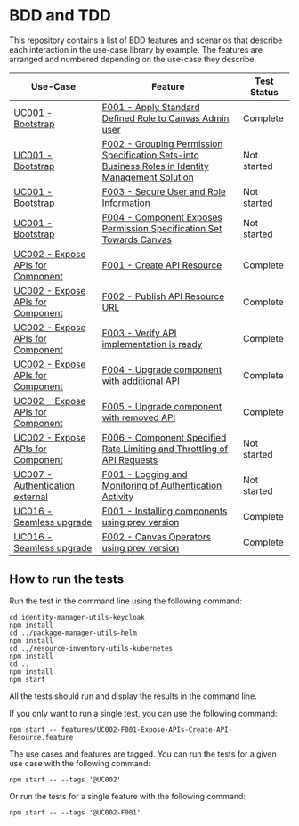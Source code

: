 # BDD and TDD

This repository contains a list of BDD features and scenarios that describe each interaction in the use-case library by example. The features are arranged and numbered depending on the use-case they describe. 

| Use-Case            | Feature                         | Test Status |
| ------------------- | ------------------------------- | ----------- |
| [UC001 - Bootstrap](../../usecase-library/UC001-Bootstrap-role-for-component.md)              | [F001 - Apply Standard Defined Role to Canvas Admin user](features/UC001-F001-Bootstrap-Apply-Standard-Defined-Role-to-Canvas-Admin-user.feature) | Complete |
| [UC001 - Bootstrap](../../usecase-library/UC001-Bootstrap-role-for-component.md)              | [F002 - Grouping Permission Specification Sets-into Business Roles in Identity Management Solution](features/UC001-F002-Bootstrap-Grouping-Permission-Specification-Sets-into-Business-Roles-in-Identity-Management-Solution.feature) | Not started |
| [UC001 - Bootstrap](../../usecase-library/UC001-Bootstrap-role-for-component.md)              | [F003 - Secure User and Role Information](features/UC001-F003-Bootstrap-Secure-User-and-Role-Information-Communication.feature) | Not started |
| [UC001 - Bootstrap](../../usecase-library/UC001-Bootstrap-role-for-component.md)              | [F004 - Component Exposes Permission Specification Set Towards Canvas](features/UC001-F004-Bootstrap-Component-Exposes-Permission-Specification-Set-Towards-Canvas.feature) | Not started |
| [UC002 - Expose APIs for Component](../../usecase-library/UC002-Expose-APIs-for-Component.md) | [F001 - Create API Resource](features/UC002-F001-Expose-APIs-Create-API-Resource.feature) | Complete |
| [UC002 - Expose APIs for Component](../../usecase-library/UC002-Expose-APIs-for-Component.md) | [F002 - Publish API Resource URL](features/UC002-F002-Expose-APIs-Publish-API-Resource-URL.feature) | Complete |
| [UC002 - Expose APIs for Component](../../usecase-library/UC002-Expose-APIs-for-Component.md) | [F003 - Verify API implementation is ready](features/UC002-F003-Expose-APIs-Verify-API-implementation-is-ready.feature) | Complete |
| [UC002 - Expose APIs for Component](../../usecase-library/UC002-Expose-APIs-for-Component.md) | [F004 - Upgrade component with additional API](features/UC002-F004-Expose-APIs-Upgrade-component-with-additional-API.feature) | Complete |
| [UC002 - Expose APIs for Component](../../usecase-library/UC002-Expose-APIs-for-Component.md) | [F005 - Upgrade component with removed API](features/UC002-F005-Expose-APIs-Upgrade-component-with-removed-API.feature) | Complete |
| [UC002 - Expose APIs for Component](../../usecase-library/UC002-Expose-APIs-for-Component.md) | [F006 - Component Specified Rate Limiting and Throttling of API Requests](features/UC002-F006-Expose-APIs-Component-Specified-Rate-Limiting-and-Throttling-of-API-Requests.feature) | Not started |
| [UC007 - Authentication external](../../usecase-library/UC007-Authentication-external.md) | [F001 - Logging and Monitoring of Authentication Activity](features/UC007-F001-External-Authentication-Logging-and-Monitoring-of-Authentication-Activity.feature) | Not started |
| [UC016 - Seamless upgrade](../../usecase-library/UC016-Seamless-upgrade-of-component-spec.md) | [F001 - Installing components using prev version](features/UC016-F001-Seamless-upgrades-Installing-components-using-prev-version.feature) | Complete |
| [UC016 - Seamless upgrade](../../usecase-library/UC016-Seamless-upgrade-of-component-spec.md) | [F002 - Canvas Operators using prev version](features/UC016-F002-Seamless-upgrades-Canvas-Operators-using-prev-version.feature) | Complete |



## How to run the tests

Run the test in the command line using the following command:

```
cd identity-manager-utils-keycloak
npm install
cd ../package-manager-utils-helm
npm install
cd ../resource-inventory-utils-kubernetes
npm install
cd ..
npm install
npm start
```

All the tests should run and display the results in the command line.

If you only want to run a single test, you can use the following command:

```
npm start -- features/UC002-F001-Expose-APIs-Create-API-Resource.feature
```

The use cases and features are tagged. You can run the tests for a given use case with the following command:

```
npm start -- --tags '@UC002'
```

Or run the tests for a single feature with the following command:

```
npm start -- --tags '@UC002-F001'
```
